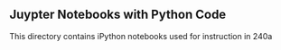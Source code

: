 ## Juypter Notebooks with Python Code
This directory contains iPython notebooks used for instruction in 240a
